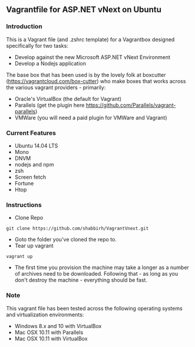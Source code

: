 ## Vagrantfile for ASP.NET vNext on Ubuntu

### Introduction
This is a Vagrant file (and .zshrc template) for a Vagrantbox designed specifically for two tasks:

* Develop against the new Microsoft ASP.NET vNext Environment
* Develop a Nodejs application

The base box that has been used is by the lovely folk at boxcutter (https://vagrantcloud.com/box-cutter) who make boxes that works across the various vagrant providers - primarily:
* Oracle's VirtualBox (the default for Vagrant)
* Parallels (get the plugin here https://github.com/Parallels/vagrant-parallels)
* VMWare (you will need a paid plugin for VMWare and Vagrant)

### Current Features

 * Ubuntu 14.04 LTS
 * Mono
 * DNVM
 * nodejs and npm
 * zsh
 * Screen fetch
 * Fortune
 * Htop
 
### Instructions

* Clone Repo
```
git clone https://github.com/shabbirh/VagrantVnext.git
```
* Goto the folder you've cloned the repo to.
* Tear up vagrant
```
vagrant up
```
* The first time you provision the machine may take a longer as a number of archives need to be downloaded.  Following that - as long as you don't destroy the machine - everything should be fast.

### Note
This vagrant file has been tested across the following operating systems and virtualization environments:

* Windows 8.x and 10 with VirtualBox
* Mac OSX 10.11 with Parallels
* Mac OSX 10.11 with VirtualBox